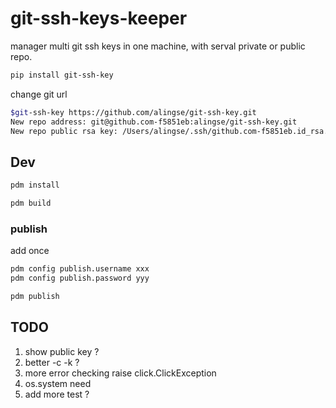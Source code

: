 # git-ssh-keys-keeper
manager multi git ssh keys in one machine, with serval private or public repo.

```bash
pip install git-ssh-key
```

change git url

```bash
$git-ssh-key https://github.com/alingse/git-ssh-key.git
New repo address: git@github.com-f5851eb:alingse/git-ssh-key.git
New repo public rsa key: /Users/alingse/.ssh/github.com-f5851eb.id_rsa.pub
```

## Dev

```bash
pdm install

pdm build
```

### publish

add once

```bash
pdm config publish.username xxx
pdm config publish.password yyy
```

```bash
pdm publish
```

## TODO

1. show public key ?
2. better -c -k ?
3. more error checking raise click.ClickException
4. os.system need
5. add more test ?

